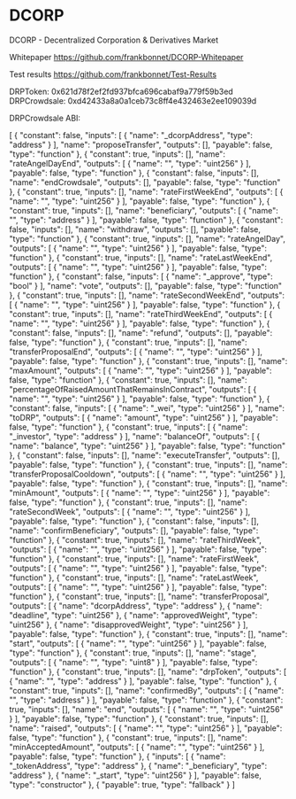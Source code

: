 # DCORP
DCORP - Decentralized Corporation &amp; Derivatives Market

Whitepaper
https://github.com/frankbonnet/DCORP-Whitepaper

Test results
https://github.com/frankbonnet/Test-Results


DRPToken: 0x621d78f2ef2fd937bfca696cabaf9a779f59b3ed
DRPCrowdsale: 0xd42433a8a0a1ceb73c8ff4e432463e2ee109039d

DRPCrowdsale ABI:

[
    {
      "constant": false,
      "inputs": [
        {
          "name": "_dcorpAddress",
          "type": "address"
        }
      ],
      "name": "proposeTransfer",
      "outputs": [],
      "payable": false,
      "type": "function"
    },
    {
      "constant": true,
      "inputs": [],
      "name": "rateAngelDayEnd",
      "outputs": [
        {
          "name": "",
          "type": "uint256"
        }
      ],
      "payable": false,
      "type": "function"
    },
    {
      "constant": false,
      "inputs": [],
      "name": "endCrowdsale",
      "outputs": [],
      "payable": false,
      "type": "function"
    },
    {
      "constant": true,
      "inputs": [],
      "name": "rateFirstWeekEnd",
      "outputs": [
        {
          "name": "",
          "type": "uint256"
        }
      ],
      "payable": false,
      "type": "function"
    },
    {
      "constant": true,
      "inputs": [],
      "name": "beneficiary",
      "outputs": [
        {
          "name": "",
          "type": "address"
        }
      ],
      "payable": false,
      "type": "function"
    },
    {
      "constant": false,
      "inputs": [],
      "name": "withdraw",
      "outputs": [],
      "payable": false,
      "type": "function"
    },
    {
      "constant": true,
      "inputs": [],
      "name": "rateAngelDay",
      "outputs": [
        {
          "name": "",
          "type": "uint256"
        }
      ],
      "payable": false,
      "type": "function"
    },
    {
      "constant": true,
      "inputs": [],
      "name": "rateLastWeekEnd",
      "outputs": [
        {
          "name": "",
          "type": "uint256"
        }
      ],
      "payable": false,
      "type": "function"
    },
    {
      "constant": false,
      "inputs": [
        {
          "name": "_approve",
          "type": "bool"
        }
      ],
      "name": "vote",
      "outputs": [],
      "payable": false,
      "type": "function"
    },
    {
      "constant": true,
      "inputs": [],
      "name": "rateSecondWeekEnd",
      "outputs": [
        {
          "name": "",
          "type": "uint256"
        }
      ],
      "payable": false,
      "type": "function"
    },
    {
      "constant": true,
      "inputs": [],
      "name": "rateThirdWeekEnd",
      "outputs": [
        {
          "name": "",
          "type": "uint256"
        }
      ],
      "payable": false,
      "type": "function"
    },
    {
      "constant": false,
      "inputs": [],
      "name": "refund",
      "outputs": [],
      "payable": false,
      "type": "function"
    },
    {
      "constant": true,
      "inputs": [],
      "name": "transferProposalEnd",
      "outputs": [
        {
          "name": "",
          "type": "uint256"
        }
      ],
     "payable": false,
      "type": "function"
    },
    {
      "constant": true,
      "inputs": [],
      "name": "maxAmount",
      "outputs": [
        {
          "name": "",
          "type": "uint256"
        }
      ],
      "payable": false,
      "type": "function"
    },
    {
      "constant": true,
      "inputs": [],
      "name": "percentageOfRaisedAmountThatRemainsInContract",
      "outputs": [
        {
          "name": "",
          "type": "uint256"
        }
      ],
      "payable": false,
      "type": "function"
    },
    {
      "constant": false,
      "inputs": [
        {
          "name": "_wei",
          "type": "uint256"
        }
      ],
      "name": "toDRP",
      "outputs": [
        {
          "name": "amount",
          "type": "uint256"
        }
      ],
      "payable": false,
      "type": "function"
    },
    {
      "constant": true,
      "inputs": [
        {
          "name": "_investor",
          "type": "address"
        }
      ],
      "name": "balanceOf",
      "outputs": [
        {
          "name": "balance",
          "type": "uint256"
        }
      ],
      "payable": false,
      "type": "function"
    },
    {
      "constant": false,
      "inputs": [],
      "name": "executeTransfer",
      "outputs": [],
      "payable": false,
      "type": "function"
    },
    {
      "constant": true,
      "inputs": [],
      "name": "transferProposalCooldown",
      "outputs": [
        {
          "name": "",
          "type": "uint256"
        }
      ],
      "payable": false,
      "type": "function"
    },
    {
      "constant": true,
      "inputs": [],
      "name": "minAmount",
      "outputs": [
        {
          "name": "",
          "type": "uint256"
        }
      ],
      "payable": false,
      "type": "function"
    },
    {
      "constant": true,
      "inputs": [],
      "name": "rateSecondWeek",
      "outputs": [
        {
          "name": "",
          "type": "uint256"
        }
      ],
      "payable": false,
      "type": "function"
    },
    {
      "constant": false,
      "inputs": [],
      "name": "confirmBeneficiary",
      "outputs": [],
      "payable": false,
      "type": "function"
    },
    {
      "constant": true,
      "inputs": [],
      "name": "rateThirdWeek",
      "outputs": [
        {
          "name": "",
          "type": "uint256"
        }
      ],
      "payable": false,
      "type": "function"
    },
    {
      "constant": true,
      "inputs": [],
      "name": "rateFirstWeek",
      "outputs": [
        {
          "name": "",
          "type": "uint256"
        }
      ],
      "payable": false,
      "type": "function"
    },
    {
      "constant": true,
      "inputs": [],
      "name": "rateLastWeek",
      "outputs": [
        {
          "name": "",
          "type": "uint256"
        }
      ],
      "payable": false,
      "type": "function"
    },
    {
      "constant": true,
      "inputs": [],
      "name": "transferProposal",
      "outputs": [
        {
          "name": "dcorpAddress",
          "type": "address"
        },
        {
          "name": "deadline",
          "type": "uint256"
        },
        {
          "name": "approvedWeight",
          "type": "uint256"
        },
        {
          "name": "disapprovedWeight",
          "type": "uint256"
        }
      ],
      "payable": false,
      "type": "function"
    },
    {
      "constant": true,
      "inputs": [],
      "name": "start",
      "outputs": [
        {
          "name": "",
          "type": "uint256"
        }
      ],
      "payable": false,
      "type": "function"
    },
    {
      "constant": true,
      "inputs": [],
      "name": "stage",
      "outputs": [
        {
          "name": "",
          "type": "uint8"
        }
      ],
      "payable": false,
      "type": "function"
    },
    {
      "constant": true,
      "inputs": [],
      "name": "drpToken",
      "outputs": [
        {
          "name": "",
          "type": "address"
        }
      ],
      "payable": false,
      "type": "function"
    },
    {
      "constant": true,
      "inputs": [],
      "name": "confirmedBy",
      "outputs": [
        {
          "name": "",
          "type": "address"
        }
      ],
      "payable": false,
      "type": "function"
    },
    {
      "constant": true,
      "inputs": [],
      "name": "end",
      "outputs": [
        {
          "name": "",
          "type": "uint256"
        }
      ],
      "payable": false,
      "type": "function"
    },
    {
      "constant": true,
      "inputs": [],
      "name": "raised",
      "outputs": [
        {
          "name": "",
          "type": "uint256"
        }
      ],
      "payable": false,
      "type": "function"
    },
    {
      "constant": true,
      "inputs": [],
      "name": "minAcceptedAmount",
      "outputs": [
        {
          "name": "",
          "type": "uint256"
        }
      ],
      "payable": false,
      "type": "function"
    },
    {
      "inputs": [
        {
          "name": "_tokenAddress",
          "type": "address"
        },
        {
          "name": "_beneficiary",
          "type": "address"
        },
        {
          "name": "_start",
          "type": "uint256"
        }
      ],
      "payable": false,
      "type": "constructor"
    },
    {
      "payable": true,
      "type": "fallback"
    }
  ]
